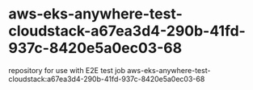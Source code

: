 # aws-eks-anywhere-test-cloudstack-a67ea3d4-290b-41fd-937c-8420e5a0ec03-68
repository for use with E2E test job aws-eks-anywhere-test-cloudstack:a67ea3d4-290b-41fd-937c-8420e5a0ec03-68
